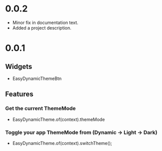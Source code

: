 # 0.0.2

- Minor fix in documentation text.
- Added a project description.

# 0.0.1

## Widgets

- EasyDynamicThemeBtn

## Features

### Get the current ThemeMode
- EasyDynamicTheme.of(context).themeMode

### Toggle your app ThemeMode from (Dynamic -> Light -> Dark)
- EasyDynamicTheme.of(context).switchTheme();